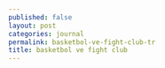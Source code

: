 ```yaml
---
published: false
layout: post
categories: journal
permalink: basketbol-ve-fight-club-tr
title: basketbol ve fight club
---
```

